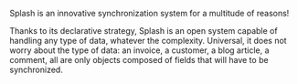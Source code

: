 
Splash is an innovative synchronization system for a multitude of reasons! 

Thanks to its declarative strategy, Splash is an open system capable of handling any type of data, 
whatever the complexity. Universal, it does not worry about the type of data: an invoice, a customer, 
a blog article, a comment, all are only objects composed of fields that will have to be synchronized.
